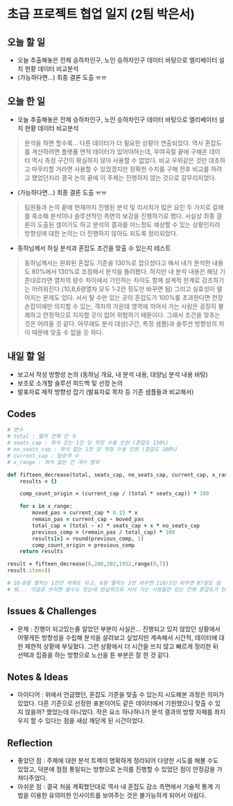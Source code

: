 # 초급 프로젝트 협업 일지 (2팀 박은서)

## 오늘 할 일
* 오늘 추출해놓은 전체 승하차인구, 노인 승하차인구 데이터 바탕으로 엘리베이터 설치 현황 데이터 비교분석
* (가능하다면...) 최종 결론 도출 ㅠㅠ
## 오늘 한 일
* 오늘 추출해놓은 전체 승하차인구, 노인 승하차인구 데이터 바탕으로 엘리베이터 설치 현황 데이터 비교분석
> 분석을 하면 할수록... 다른 데이터가 더 필요한 상황이 연출되었다. 역사 혼잡도를 계산하려면 플랫폼 면적 데이터가 있어야하는데, 우여곡절 끝에 구해온 데이터 역시 측정 구간이 확실하지 않아 사용할 수 없었다. 비교 우위같은 것만 대조하고 마무리할 거라면 사용할 수 있었겠지만 정확한 수치를 구해 전후 비교를 하려고 했었던지라 결국 논의 끝에 이 주제는 진행하지 않는 것으로 갈무리지었다.
* (가능하다면...) 최종 결론 도출 ㅠㅠ
> 팀원들과 논의 끝에 현재까지 진행된 분석 및 리서치가 많은 요인 두 가지로 갈래를 축소해 분석이나 솔루션적인 측면의 보강을 진행하기로 했다. 사실상 최종 결론이 도출된 셈이기도 하고 분석의 결과를 어느정도 예상할 수 있는 상황인지라 방향성에 대한 논의는 더 진행하지 않아도 되도록 정리되었다.
* 동하님께서 하실 분석과 혼잡도 조건을 맞출 수 있는지 테스트
> 동하님께서는 완화된 혼잡도 기준을 130%로 잡으셨다고 해서 내가 분석한 내용도 80%에서 130%로 조정해서 분석을 돌려봤다. 하지만 내 분석 내용은 해당 기준대로라면 열차의 량수 차이에서 기인하는 차이도 함께 설계적 한계로 강조하기는 어려워진다.(10,8,6량열차 모두 1-2칸 정도만 바꾸면 됨) 그리고 실효성이 떨어지는 문제도 있다. 서서 탈 수만 있는 곳의 혼잡도가 100%를 초과한다면 천장 손잡이에만 의지할 수 있는, 객차의 가운데 영역에 끼어서 가는 사람은 굉장히 불쾌하고 안정적으로 지지할 곳이 없어 위험하기 때문이다. 그래서 조건을 맞추는 것은 어려울 것 같다. 아무래도 분석 대상(구간, 특정 샘플)과 솔루션 방향성의 차이 때문에 맞출 수 없을 듯 하다.
## 내일 할 일
* 보고서 작성 방향성 논의 (동하님 개요, 내 분석 내용, 대양님 분석 내용 바탕)
* 보조로 소개할 솔루션 피드백 및 선정 논의
* 발표자료 제작 방향성 잡기 (발표자료 목차 등 기존 샘플들과 비교해서)
## Codes

```ruby
# 변수
# total : 열차 전체 칸 수
# seats_cap : 좌석 있는 1칸 당 적정 수용 인원 (혼잡도 130%)
# no_seats_cap : 좌석 없는 1칸 당 적정 수용 인원 (혼잡도 100%)
# current_cap : 탑승객 수
# x_range : 좌석 없는 칸 개수 범위

def fifteen_decrease(total, seats_cap, no_seats_cap, current_cap, x_range):
    results = {}

    comp_count_origin = (current_cap / (total * seats_cap)) * 100

    for x in x_range:
        moved_pas = current_cap * 0.15 * x
        remain_pas = current_cap - moved_pas
        total_cap = (total - x) * seats_cap + x * no_seats_cap
        previous_comp = (remain_pas / total_cap) * 100
        results[x] = round(previous_comp, 1)
        comp_count_origin = previous_comp
    return results

result = fifteen_decrease(6,208,202,1952,range(0,7))
result.items()

# 10-8량 열차는 1칸만 바꿔도 되고, 6량 열차는 2칸 바꾸면 110/3칸 바꾸면 87정도 됨
# 뭐... 이걸로 쓰자면 쓸수도 있는데 현실적으로 서서 가는 사람들만 있는 칸에 혼잡도가 100%면 더 불쾌할 것 같긴 해...
```

## Issues & Challenges
- 문제 : 진행이 되고있는줄 알았던 부분이 사실은... 진행되고 있지 않았던 상황에서 어떻게든 방향성을 수립해 분석을 살려보고 싶었지만 계속해서 시간적, 데이터에 대한 제한적 상황에 부딪혔다. 그런 상황에서 더 시간을 쓰지 않고 빠르게 정리한 뒤 선택과 집중을 하는 방향으로 노선을 튼 부분은 잘 한 것 같다.
## Notes & Ideas
- 아이디어 : 위에서 언급했던, 혼잡도 기준을 맞출 수 있는지 시도해본 과정은 의미가 있었다. 다른 기준으로 선정한 표본이어도 같은 데이터에서 기원했으니 맞출 수 있지 않을까? 했었는데 아니었다. 작은 요소 하나하나가 분석 결과의 방향 자체를 좌지우지 할 수 있다는 점을 새삼 깨닫게 된 시간이었다.
## Reflection
- 좋았던 점 : 주제에 대한 분석 트랙이 명확하게 정리되어 다양한 시도를 해볼 수도 있었고, 덕분에 점점 통일되는 방향으로 논의를 진행할 수 있었던 점이 안정감을 가져다주었다.
- 아쉬운 점 : 결국 처음 계획했던대로 역사 내 혼잡도 감소 측면에서 기술적 통계 기법을 이용한 유의미한 인사이트를 보여주는 것은 불가능하게 되어서 아쉽다.
